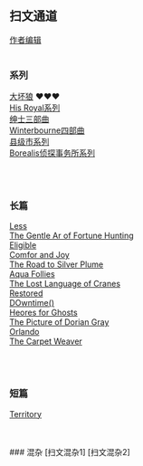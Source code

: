 ## 扫文通道
[作者编辑](https://github.com/Boheme130/Fiction.git.io/edit/gh-pages/index.md)
<br>
<br>

### 系列
[大坏狼](https://boheme130.github.io/BigBadWolf.git.io/) ❤️❤️❤️<br/>
[His Royal系列](https://boheme130.github.io/HisRoyaoSeries.git.io/) <br/>
[绅士三部曲](https://boheme130.github.io/GentlemenSeries.git.io/) <br>
[Winterbourne四部曲](https://boheme130.github.io/WinterbourneSeries.git.io/) <br>
[县级市系列](https://boheme130.github.io/HazardAndSomers.git.io/) <br>
[Borealis侦探事务所系列](https://boheme130.github.io/Borealis.git.io/) <br>



<br/>
<br/>

### 长篇
[Less](https://boheme130.github.io/Less.git.io/) <br>
[The Gentle Ar of Fortune Hunting](https://boheme130.github.io/GentleArtOfFortuneHunting.git.io/) <br>
[Eligible](https://boheme130.github.io/Eligible.git.io/) <br>
[Comfor and Joy]() <br>
[The Road to Silver Plume]() <br>
[Aqua Follies]() <br>
[The Lost Language of Cranes]() <br>
[Restored]() <br>
[DOwntime() <br>
Heores for Ghosts]() <br>
[The Picture of Dorian Gray]() <br>
[Orlando]() <br>
[The Carpet Weaver]() <br>



<br/>
<br/>

### 短篇
[Territory](https://boheme130.github.io/Territory.git.io/)




<br>
<br>
### 混杂
[扫文混杂1]
[扫文混杂2]



